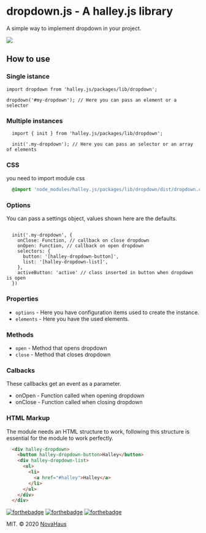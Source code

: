 # dropdown.js - A halley.js library

A simple way to implement dropdown in your project.

![](https://i.imgur.com/Q3dUyca.gif)

## How to use
### Single istance

```ES6
import dropdown from 'halley.js/packages/lib/dropdown';

dropdown('#my-dropdown'); // Here you can pass an element or a selector
```

### Multiple instances
```ES6
  import { init } from 'halley.js/packages/lib/dropdown';

  init('.my-dropdown'); // Here you can pass an selector or an array of elements
```

### CSS
you need to import module css
```SCSS
  @import 'node_modules/halley.js/packages/lib/dropdown/dist/dropdown.css';
```

### Options
You can pass a settings object, values ​​shown here are the defaults.

```ES6

  init('.my-dropdown', {
    onClose: Function, // callback on close dropdown
    onOpen: Function, // callback on open dropdown
    selectors: {
      button: '[halley-dropdown-button]',
      list: '[halley-dropdown-list]',
    },
    activeButton: 'active' // class inserted in button when dropdown is open
  })
```

### Properties
  - `options` - Here you have configuration items used to create the instance.
  - `elements` - Here you have the used elements.


### Methods
  - `open` - Method that opens dropdown
  - `close` - Method that closes dropdown


### Calbacks
These callbacks get an event as a parameter.

- onOpen - Function called when opening dropdown
- onClose - Function called when closing dropdown

### HTML Markup
The module needs an HTML structure to work, following this structure is essential for the module to work perfectly.

```html
  <div halley-dropdown>
    <button halley-dropdown-button>Halley</button>
    <div halley-dropdown-list>
      <ul>
        <li>
          <a href="#halley">Halley</a>
        </li>
      </ul>
    </div>
  </div>
```


[![forthebadge](https://forthebadge.com/images/badges/built-with-love.svg)](https://forthebadge.com)
[![forthebadge](https://forthebadge.com/images/badges/built-by-developers.svg)](https://forthebadge.com)
[![forthebadge](https://forthebadge.com/images/badges/made-with-javascript.svg)](https://forthebadge.com)

MIT. © 2020 [NovaHaus](https://www.novahaus.com.br)